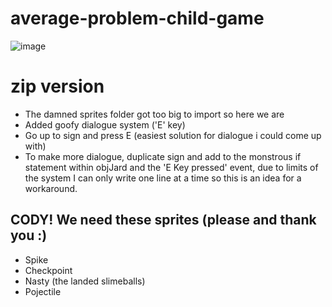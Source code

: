 # average-problem-child-game

![image](https://github.com/McSwags/average-problem-child-game/assets/119352195/5a2dd517-9e26-406b-9726-6f962d3e3aaa)

<h1>zip version</h1>
<ul>
  <li>The damned sprites folder got too big to import so here we are</li>
  <li>Added goofy dialogue system ('E' key)</li>
  <li>Go up to sign and press E (easiest solution for dialogue i could come up with)</li>
  <li>To make more dialogue, duplicate sign and add to the monstrous if statement within objJard and the 'E Key pressed' event, due to limits of the system I can only write one line at a time so this is an idea for a workaround. </li>
</ul>
<h2>CODY! We need these sprites (please and thank you :)</h2>
<ul>
  <li>Spike</li>
  <li>Checkpoint</li>
  <li>Nasty (the landed slimeballs)</li>
  <li>Pojectile</li>
</ul>
